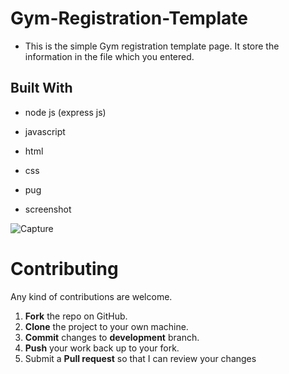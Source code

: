 # Gym-Registration-Template
* This is the simple Gym registration template page. It store the information in the file which you entered.

## Built With

* node js (express js)
* javascript
* html
* css 
* pug


* screenshot

![Capture](https://user-images.githubusercontent.com/81868489/115875077-79137280-a462-11eb-8fa3-41271966ee23.PNG)


Contributing
==========
Any kind of contributions are welcome.

1. **Fork** the repo on GitHub.
2. **Clone** the project to your own machine.
3. **Commit** changes to **development** branch.
4. **Push** your work back up to your fork.
5. Submit a **Pull request** so that I can review your changes
